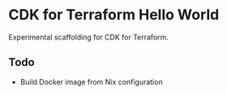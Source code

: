 # CDK for Terraform Hello World

Experimental scaffolding for CDK for Terraform.

## Todo

- Build Docker image from Nix configuration